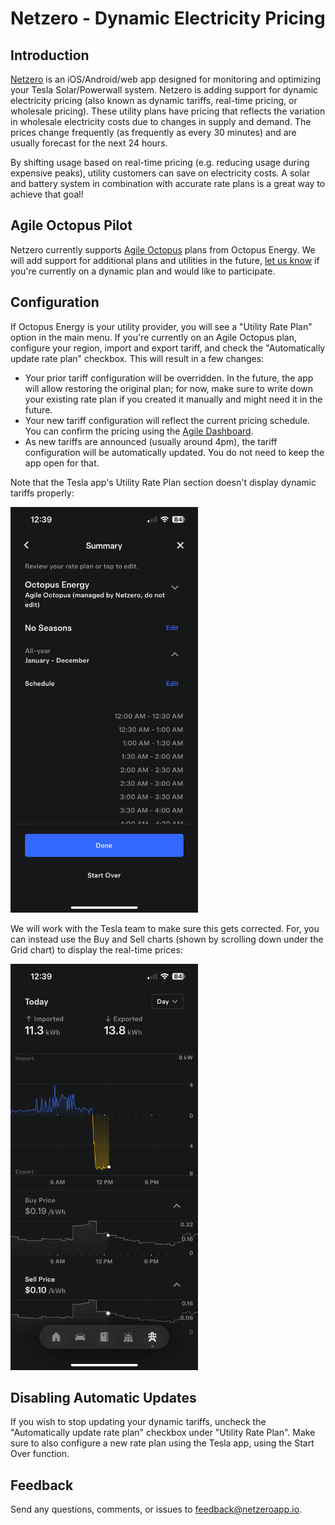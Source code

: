 # Netzero - Dynamic Electricity Pricing

## Introduction
[Netzero](https://www.netzeroapp.io) is an iOS/Android/web app designed for monitoring
and optimizing your Tesla Solar/Powerwall system. Netzero is adding support for dynamic
electricity pricing (also known as dynamic tariffs, real-time pricing, or wholesale pricing).
These utility plans have pricing that reflects the variation in wholesale electricity costs
due to changes in supply and demand.  The prices change frequently (as frequently as every
30 minutes) and are usually forecast for the next 24 hours.

By shifting usage based on real-time pricing (e.g. reducing usage during expensive peaks),
utility customers can save on electricity costs.  A solar and battery system in combination
with accurate rate plans is a great way to achieve that goal!

## Agile Octopus Pilot

Netzero currently supports [Agile Octopus](https://octopus.energy/smart/agile/) plans from
Octopus Energy.  We will add support for additional plans and utilities in the future, [let
us know](mailto:feedback@netzeroapp.io) if you're currently on a dynamic plan and
would like to participate.

## Configuration

If Octopus Energy is your utility provider, you will see a "Utility Rate Plan" option in the
main menu.  If you're currently on an Agile Octopus plan, configure your region, import and export
tariff, and check the "Automatically update rate plan" checkbox.  This will result in a few changes:
- Your prior tariff configuration will be overridden.  In the future, the app will allow
  restoring the original plan; for now, make sure to write down your existing rate plan if
  you created it manually and might need it in the future.
- Your new tariff configuration will reflect the current pricing schedule.  You can confirm the
  pricing using the [Agile Dashboard](https://agile.octopushome.net/dashboard).
- As new tariffs are announced (usually around 4pm), the tariff configuration will be
  automatically updated.  You do not need to keep the app open for that.

Note that the Tesla app's Utility Rate Plan section doesn't display dynamic tariffs properly:

<img src="utility-rate-plan.png" width="300" alt="Utility Rate Plan" />

We will work with the Tesla team to make sure this gets corrected.  For, you can instead use the
Buy and Sell charts (shown by scrolling down under the Grid chart) to display the real-time prices:

<img src="buy-sell-prices.png" width="300" alt="Buy and Sell Prices" />

## Disabling Automatic Updates

If you wish to stop updating your dynamic tariffs, uncheck the "Automatically update rate plan"
checkbox under "Utility Rate Plan".  Make sure to also configure a new rate plan using the Tesla app,
using the Start Over function.


## Feedback

Send any questions, comments, or issues to [feedback@netzeroapp.io](mailto:feedback@netzeroapp.io).
